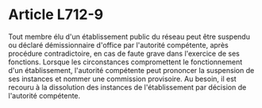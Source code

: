 # Article L712-9

Tout membre élu d'un établissement public du réseau peut être suspendu ou déclaré démissionnaire d'office par l'autorité compétente, après procédure contradictoire, en cas de faute grave dans l'exercice de ses fonctions.   Lorsque les circonstances compromettent le fonctionnement d'un établissement, l'autorité compétente peut prononcer la suspension de ses instances et nommer une commission provisoire.   Au besoin, il est recouru à la dissolution des instances de l'établissement par décision de l'autorité compétente.